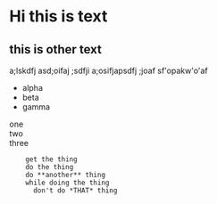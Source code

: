 # Hi this is text
## this is other text
a;lskdfj asd;oifaj ;sdfji a;osifjapsdfj ;joaf sf'opakw'o'af

* alpha
* beta
* gamma


one  
two  
three  


```
    get the thing
    do the thing
    do **another** thing
    while doing the thing
      don't do *THAT* thing
```
